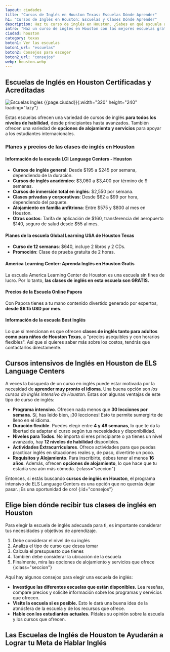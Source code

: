 ```yaml
---
layout: ciudades
title: "Cursos de Inglés en Houston Texas: Escuelas Dónde Aprender"
h1: "Cursos de Inglés en Houston: Escuelas y Clases Dónde Aprender"
description: Haz tu curso de inglés en Houston. ¿Sabes en qué escuela aprender el idioma? ¡Haz clic y elige a tu conveniencia!
intro: "Haz un curso de inglés en Houston con las mejores escuelas gratis y de pago."
ciudad: houston
category: texas
boton1: Ver las escuelas
boton1_url: "escuelas"
boton2: Consejos para escoger
boton2_url: "consejos"
webp: houston.webp
---
```

## Escuelas de Inglés en Houston Certificadas y Acreditadas

![Escuelas Ingles {{page.ciudad}}]({{site.baseurl}}/img/{{page.webp}} "Clases inglés {{page.ciudad|capitalize}}"){:width="320" height="240" loading="lazy"}

Estas escuelas ofrecen una variedad de cursos de inglés **para todos los niveles de habilidad**, desde principiantes hasta avanzados. También ofrecen una variedad de **opciones de alojamiento y servicios** para apoyar a los estudiantes internacionales.

### Planes y precios de las clases de inglés en Houston

#### Información de la escuela LCI Language Centers - Houston

- **Cursos de inglés general**: Desde $195 a $245 por semana, dependiendo de la duración.
- **Cursos de inglés académico**: $3,060 a $3,400 por término de 9 semanas.
- **Cursos de inmersión total en inglés**: $2,550 por semana.
- **Clases privadas y corporativas**: Desde $62 a $99 por hora, dependiendo del paquete.
- **Alojamiento en familia anfitriona**: Entre $575 y $800 al mes en Houston.
- **Otros costos**: Tarifa de aplicación de $160, transferencia del aeropuerto $140, seguro de salud desde $55 al mes.

#### Planes de la escuela Global Learning USA de Houston Texas

- **Curso de 12 semanas**: $640, incluye 2 libros y 2 CDs.
- **Promoción**: Clase de prueba gratuita de 2 horas.

#### America Learning Center: Aprenda Inglés en Houston Gratis

La escuela America Learning Center de Houston es una escuela sin fines de lucro. Por lo tanto, **las clases de inglés en esta escuela son GRATIS.**

#### Precios de la Escuela Online Papora

Con Papora tienes a tu mano contenido divertido generado por expertos, **desde $6.15 USD por mes**.

#### Información de la escuela Best Inglés

Lo que sí mencionan es que ofrecen **clases de inglés tanto para adultos como para niños de Houston Texas**, a "precios asequibles y con horarios flexibles". Así que si quieres saber más sobre los costos, tendrás que contactarlos directamente.

## Cursos intensivos de Inglés en Houston de ELS Language Centers

A veces la búsqueda de un curso en inglés puede estar motivada por la necesidad de **aprender muy pronto el idioma**. Una buena opción son *los cursos de inglés intensivo de Houston*. Estas son algunas ventajas de este tipo de curso de inglés:

* **Programa intensivo**. Ofrecen nada menos que **30 lecciones por semana**. Sí, has leído bien, ¡30 lecciones! Esto te permite sumergirte de lleno en el idioma.
* **Duración flexible**. Puedes elegir entre **4 y 48 semanas**, lo que te da la libertad de adaptar el curso según tus necesidades y disponibilidad.
* **Niveles para Todos**. No importa si eres principiante o ya tienes un nivel avanzado, hay **12 niveles de habilidad** disponibles.
* **Actividades Extracurriculares**. Ofrece actividades para que puedas practicar inglés en situaciones reales y, de paso, divertirte un poco.
* **Requisitos y Alojamiento**. Para inscribirte, debes tener al menos **16 años**. Además, ofrecen **opciones de alojamiento**, lo que hace que tu estadía sea aún más cómoda.
{:class="seccion"}

Entonces, si estás buscando **cursos de inglés en Houston**, el programa intensivo de ELS Language Centers es una opción que no querrás dejar pasar. ¡Es una oportunidad de oro!
{:id="consejos"}

## Elige bien dónde recibir tus clases de inglés en Houston

Para elegir la escuela de inglés adecuada para ti, es importante considerar tus necesidades y objetivos de aprendizaje.

1. Debe considerar el nivel de su inglés
2. Analiza el tipo de curso que desea tomar
3. Calcula el presupuesto que tienes
4. También debe considerar la ubicación de la escuela
5. Finalmente, mira las opciones de alojamiento y servicios que ofrece
{:class="seccion"}

Aquí hay algunos consejos para elegir una escuela de inglés:

- **Investigue las diferentes escuelas que están disponibles.** Lea reseñas, compare precios y solicite información sobre los programas y servicios que ofrecen.
- **Visite la escuela si es posible.** Esto le dará una buena idea de la atmósfera de la escuela y de los recursos que ofrece.
- **Hable con los estudiantes actuales.** Pídales su opinión sobre la escuela y los cursos que ofrecen.

## Las Escuelas de Inglés de Houston te Ayudarán a Lograr tu Meta de Hablar Inglés

